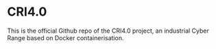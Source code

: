 # CRI4.0
This is the official Github repo of the CRI4.0 project, an industrial Cyber Range based on Docker containerisation.
